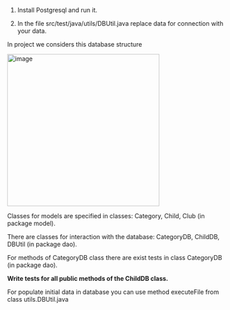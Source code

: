 1. Install Postgresql and run it.

2. In the file src/test/java/utils/DBUtil.java replace data for connection with your data.

In project we considers this database structure

<img width="350" alt="image" src="https://github.com/nromanen/speak_ukraine/assets/4123050/6086f17a-8346-475d-a768-3cc4f78e84e3">

Classes for models are specified in classes:
Category, Child, Club (in package model).

There are classes for interaction with the database:
CategoryDB, ChildDB, DBUtil (in package dao).

For methods of CategoryDB class there are exist tests in class CategoryDB (in package dao).

**Write tests for all public methods of the ChildDB class.**

For populate initial data in database you can use method executeFile from class utils.DBUtil.java



